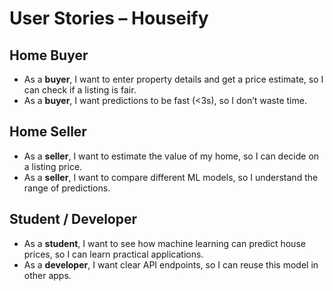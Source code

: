 # User Stories – Houseify

## Home Buyer
- As a **buyer**, I want to enter property details and get a price estimate, so I can check if a listing is fair.
- As a **buyer**, I want predictions to be fast (<3s), so I don’t waste time.

## Home Seller
- As a **seller**, I want to estimate the value of my home, so I can decide on a listing price.
- As a **seller**, I want to compare different ML models, so I understand the range of predictions.

## Student / Developer
- As a **student**, I want to see how machine learning can predict house prices, so I can learn practical applications.
- As a **developer**, I want clear API endpoints, so I can reuse this model in other apps.
